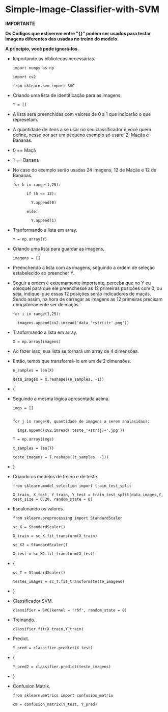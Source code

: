 # Simple-Image-Classifier-with-SVM

__IMPORTANTE__

__Os Códigos que estiverem entre "{}" podem ser usados para testar imagens diferentes das usadas no treino do modelo.__

__A principio, você pode ignorá-los.__

- Importando as bibliotecas necessárias.

      import numpy as np

      import cv2

      from sklearn.svm import SVC

- Criando uma lista de identificação para as imagens.

      Y = []

- A lista será preenchidas com valores de 0 a 1 que indicarão o que represetam. 
- A quantidade de itens a se usar no seu classificador é você quem define, nesse por ser um pequeno
 exemplo só usarei 2; Maçãs e Bananas.
- 0 == Maçã
- 1 == Banana
- No caso do exemplo serão usadas 24 imagens, 12 de Maçãs e 12 de Bananas.

      for h in range(1,25):

            if (h <= 12):

              Y.append(0)

            else:

              Y.append(1)


- Tranformando a lista em array.

      Y = np.array(Y)

- Criando uma lista para guardar as imagens.

      imagens = []

- Preenchendo a lista com as imagens, seguindo a ordem de seleção estabelecido ao preencher Y.
- Seguir a ordem é extremamente importante, perceba que no Y eu coloquei para que ele preenchesse as 12 primeiras posições com 0, ou seja, indiquei que essas 12 posições serão indicadores de maçãs. Sendo assim, na hora de carregar as imagens as 12 primeiras precisam obrigatoriamente ser de maçãs.

      for i in range(1,25):

        imagens.append(cv2.imread('data_'+str(i)+'.png'))

- Tranformando a lista em array.

      X = np.array(imagens)

- Ao fazer isso, sua lista se tornará um array de 4 dimensões.

- Então, temos que transformá-lo em um de 2 dimensões.

      n_samples = len(X)

      data_images = X.reshape((n_samples, -1))

- {

- Seguindo a mesma lógica apresentada acima.

      imgs = []


      for j in range(0, quantidade de imagens a serem analasidas):

        imgs.append(cv2.imread('teste_'+str(j)+'.jpg'))

      T = np.array(imgs)

      t_samples = len(T)

      teste_imagens = T.reshape((t_samples, -1))

- }

- Criando os modelos de treino e de teste.

      from sklearn.model_selection import train_test_split

      X_train, X_test, Y_train, Y_test = train_test_split(data_images,Y, test_size = 0.20, random_state = 0)

- Escalonando os valores.

      from sklearn.preprocessing import StandardScaler

      sc_X = StandardScaler()

      X_train = sc_X.fit_transform(X_train)

      sc_X2 = StandardScaler()

      X_test = sc_X2.fit_transform(X_test)

- {

      sc_T = StandardScaler()

      testes_images = sc_T.fit_transform(teste_imagens)

- }

- Classificador SVM.

      classifier = SVC(kernel = 'rbf', random_state = 0)

- Treinando.

      classifier.fit(X_train,Y_train)

- Predict.

      Y_pred = classifier.predict(X_test)

- {

      Y_pred2 = classifier.predict(teste_imagens)

- }

- Confusion Matrix.

      from sklearn.metrics import confusion_matrix

      cm = confusion_matrix(Y_test, Y_pred)




